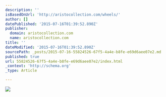 ```yaml
---
description: ''
isBasedOnUrl: 'http://aristocollection.com/wheels/'
author: []
datePublished: '2015-07-16T01:39:52.890Z'
publisher:
  domain: aristocollection.com
  name: aristocollection.com
title: ''
dateModified: '2015-07-16T01:39:52.890Z'
sourcePath: _posts/2015-07-16-55824526-67f5-4a4e-b8fe-e69d6aee07e2.md
published: true
url: 55824526-67f5-4a4e-b8fe-e69d6aee07e2/index.html
_context: 'http://schema.org'
_type: Article

---
```

![](http://aristocollection.com/wp-content/uploads/2014/07/Untitled1.png)